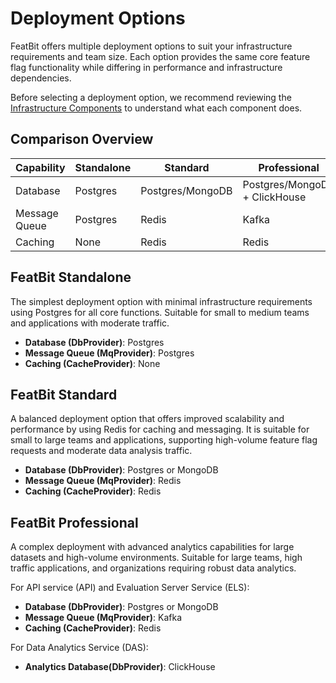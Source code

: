# Deployment Options

FeatBit offers multiple deployment options to suit your infrastructure requirements and team size. Each option
provides the same core feature flag functionality while differing in performance and infrastructure dependencies.

Before selecting a deployment option, we recommend reviewing
the [Infrastructure Components](../tech-stack/infrastructure-components.md) to understand what each component does.

## Comparison Overview

| Capability    | Standalone | Standard         | Professional                  |
|---------------|------------|------------------|-------------------------------|
| Database      | Postgres   | Postgres/MongoDB | Postgres/MongoDB + ClickHouse |
| Message Queue | Postgres   | Redis            | Kafka                         |
| Caching       | None       | Redis            | Redis                         |

## FeatBit Standalone

The simplest deployment option with minimal infrastructure requirements using Postgres for all core functions.
Suitable for small to medium teams and applications with moderate traffic.

- **Database (DbProvider)**: Postgres
- **Message Queue (MqProvider)**: Postgres
- **Caching (CacheProvider)**: None

## FeatBit Standard

A balanced deployment option that offers improved scalability and performance by using Redis for caching and messaging.
It is suitable for small to large teams and applications, supporting high-volume feature flag requests and moderate data
analysis traffic.

- **Database (DbProvider)**: Postgres or MongoDB
- **Message Queue (MqProvider)**: Redis
- **Caching (CacheProvider)**: Redis

## FeatBit Professional

A complex deployment with advanced analytics capabilities for large datasets and high-volume environments. Suitable for
large teams, high traffic applications, and organizations requiring robust data analytics.

For API service (API) and Evaluation Server Service (ELS):

- **Database (DbProvider)**: Postgres or MongoDB
- **Message Queue (MqProvider)**: Kafka
- **Caching (CacheProvider)**: Redis

For Data Analytics Service (DAS):

- **Analytics Database(DbProvider)**: ClickHouse